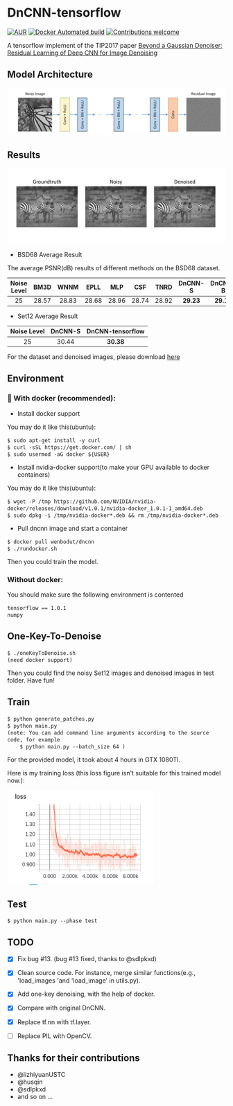 # DnCNN-tensorflow   
[![AUR](https://img.shields.io/aur/license/yaourt.svg?style=plastic)](LICENSE)
[![Docker Automated build](https://img.shields.io/docker/automated/jrottenberg/ffmpeg.svg?style=plastic)](https://hub.docker.com/r/wenbodut/dncnn/)
[![Contributions welcome](https://img.shields.io/badge/contributions-welcome-brightgreen.svg?style=plastic)](CONTRIBUTING.md)
  
A tensorflow implement of the TIP2017 paper [Beyond a Gaussian Denoiser: Residual Learning of Deep CNN for Image Denoising](http://www4.comp.polyu.edu.hk/~cslzhang/paper/DnCNN.pdf)

## Model Architecture
![graph](./img/model.png)


## Results
![compare](./img/compare.png)

- BSD68 Average Result
 
The average PSNR(dB) results of different methods on the BSD68 dataset.

|  Noise Level | BM3D | WNNM  | EPLL | MLP |  CSF |TNRD  | DnCNN-S | DnCNN-B | DnCNN-tensorflow |
|:-------:|:-------:|:-------:|:-------:|:-------:|:-------:|:-------:|:-------:|:-------:|:-------:|
| 25  |  28.57  |   28.83   | 28.68  | 28.96 |  28.74 |  28.92 | **29.23** | **29.16**  | **29.17** |

- Set12 Average Result


| Noise Level | DnCNN-S | DnCNN-tensorflow |
|:-----------:|:-------:|:----------------:|
| 25          | 30.44   | **30.38**        |

For the dataset and denoised images, please download [here](https://drive.google.com/open?id=16x8E7h0srYQliXbrO0pvX6zogfW1hN2P)


## Environment
### :whale: With docker (recommended):
- Install docker support

You may do it like this(ubuntu):
``` shell
$ sudo apt-get install -y curl
$ curl -sSL https://get.docker.com/ | sh
$ sudo usermod -aG docker ${USER}
```
- Install nvidia-docker support(to make your GPU available to docker containers)

You may do it like this(ubuntu):
```shell
$ wget -P /tmp https://github.com/NVIDIA/nvidia-docker/releases/download/v1.0.1/nvidia-docker_1.0.1-1_amd64.deb
$ sudo dpkg -i /tmp/nvidia-docker*.deb && rm /tmp/nvidia-docker*.deb
```

- Pull dncnn image and start a container
```shell
$ docker pull wenbodut/dncnn
$ ./rundocker.sh
```
Then you could train the model.

### Without docker:
You should make sure the following environment is contented
```
tensorflow == 1.0.1
numpy
```


## One-Key-To-Denoise
```
$ ./oneKeyToDenoise.sh
(need docker support)
```
Then you could find the noisy Set12 images and denoised images in test folder. Have fun!

## Train
```
$ python generate_patches.py
$ python main.py
(note: You can add command line arguments according to the source code, for example
    $ python main.py --batch_size 64 )
```

For the provided model, it took about 4 hours in GTX 1080TI.

Here is my training loss (this loss figure isn't suitable for this trained model now.):


![loss](./img/loss.png)

## Test
```
$ python main.py --phase test
```

## TODO
- [x] Fix bug #13. (bug #13 fixed, thanks to @sdlpkxd)
- [x] Clean source  code. For instance, merge similar functions(e.g., 'load_images 'and 'load_image' in utils.py).
- [x] Add one-key denoising, with the help of docker.
- [x] Compare with original DnCNN.
- [x] Replace tf.nn with tf.layer.
- [ ] Replace PIL with OpenCV.


## Thanks for their contributions
- @lizhiyuanUSTC
- @husqin
- @sdlpkxd
- and so on ...







